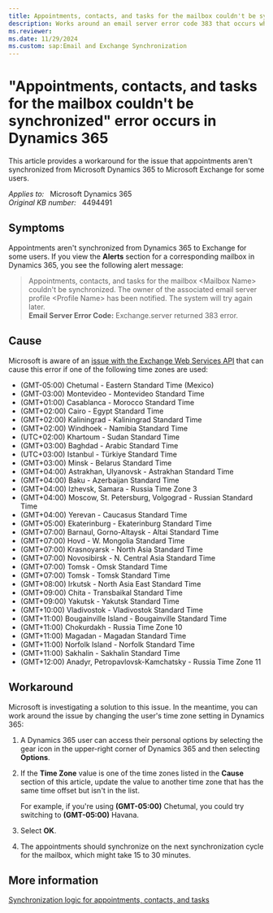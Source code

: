 ```yaml
---
title: Appointments, contacts, and tasks for the mailbox couldn't be synchronized error
description: Works around an email server error code 383 that occurs when appointments aren't synchronized from Microsoft Dynamics 365 to Exchange for some users.
ms.reviewer: 
ms.date: 11/29/2024
ms.custom: sap:Email and Exchange Synchronization
---
```

# "Appointments, contacts, and tasks for the mailbox couldn't be synchronized" error occurs in Dynamics 365

This article provides a workaround for the issue that appointments aren't synchronized from Microsoft Dynamics 365 to Microsoft Exchange for some users.

_Applies to:_ &nbsp; Microsoft Dynamics 365  
_Original KB number:_ &nbsp; 4494491

## Symptoms

Appointments aren't synchronized from Dynamics 365 to Exchange for some users. If you view the **Alerts** section for a corresponding mailbox in Dynamics 365, you see the following alert message:

> Appointments, contacts, and tasks for the mailbox \<Mailbox Name> couldn't be synchronized. The owner of the associated email server profile \<Profile Name> has been notified. The system will try again later.  
> **Email Server Error Code:** Exchange.server returned 383 error.

## Cause

Microsoft is aware of an [issue with the Exchange Web Services API](https://github.com/OfficeDev/ews-managed-api/issues/161) that can cause this error if one of the following time zones are used:

- (GMT-05:00) Chetumal - Eastern Standard Time (Mexico)
- (GMT-03:00) Montevideo - Montevideo Standard Time
- (GMT+01:00) Casablanca - Morocco Standard Time
- (GMT+02:00) Cairo - Egypt Standard Time
- (GMT+02:00) Kaliningrad - Kaliningrad Standard Time
- (GMT+02:00) Windhoek - Namibia Standard Time
- (UTC+02:00) Khartoum - Sudan Standard Time
- (GMT+03:00) Baghdad - Arabic Standard Time
- (UTC+03:00) Istanbul - Türkiye Standard Time
- (GMT+03:00) Minsk - Belarus Standard Time
- (GMT+04:00) Astrakhan, Ulyanovsk - Astrakhan Standard Time
- (GMT+04:00) Baku - Azerbaijan Standard Time
- (GMT+04:00) Izhevsk, Samara - Russia Time Zone 3
- (GMT+04:00) Moscow, St. Petersburg, Volgograd - Russian Standard Time
- (GMT+04:00) Yerevan - Caucasus Standard Time
- (GMT+05:00) Ekaterinburg - Ekaterinburg Standard Time
- (GMT+07:00) Barnaul, Gorno-Altaysk - Altai Standard Time
- (GMT+07:00) Hovd - W. Mongolia Standard Time
- (GMT+07:00) Krasnoyarsk - North Asia Standard Time
- (GMT+07:00) Novosibirsk - N. Central Asia Standard Time
- (GMT+07:00) Tomsk - Omsk Standard Time
- (GMT+07:00) Tomsk - Tomsk Standard Time
- (GMT+08:00) Irkutsk - North Asia East Standard Time
- (GMT+09:00) Chita - Transbaikal Standard Time
- (GMT+09:00) Yakutsk - Yakutsk Standard Time
- (GMT+10:00) Vladivostok - Vladivostok Standard Time
- (GMT+11:00) Bougainville Island - Bougainville Standard Time
- (GMT+11:00) Chokurdakh - Russia Time Zone 10
- (GMT+11:00) Magadan - Magadan Standard Time
- (GMT+11:00) Norfolk Island - Norfolk Standard Time
- (GMT+11:00) Sakhalin - Sakhalin Standard Time
- (GMT+12:00) Anadyr, Petropavlovsk-Kamchatsky - Russia Time Zone 11

## Workaround

Microsoft is investigating a solution to this issue. In the meantime, you can work around the issue by changing the user's time zone setting in Dynamics 365:

1. A Dynamics 365 user can access their personal options by selecting the gear icon in the upper-right corner of Dynamics 365 and then selecting **Options**.

2. If the **Time Zone** value is one of the time zones listed in the **Cause** section of this article, update the value to another time zone that has the same time offset but isn't in the list.

   For example, if you're using **(GMT-05:00)** Chetumal, you could try switching to **(GMT-05:00)** Havana.

3. Select **OK**.

4. The appointments should synchronize on the next synchronization cycle for the mailbox, which might take 15 to 30 minutes.

## More information

[Synchronization logic for appointments, contacts, and tasks](/power-platform/admin/sync-logic)
